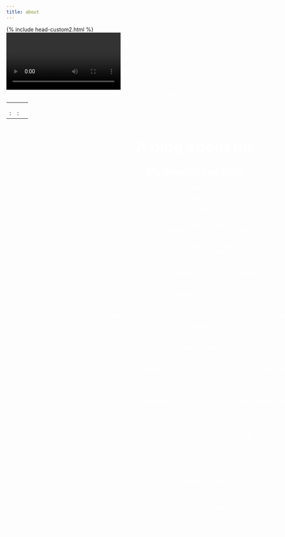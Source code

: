 ```yaml
---
title: about
---
```



<html lang="en">
<head>
    <meta charset="UTF-8">
    <meta name="viewport" content="width=device-width, initial-scale=1.0">
<style>
    #wrapper
    {
    position:relative;
    text-align:center;
    margin:0 auto;
    padding:0px;
    width:995px;
    z-index:2;
    color: white;
    }
    h1
    {
    margin-top:50px;
    color:white;
    font-size:40px;
    }
    h2
    {
    margin-top:25px;
    color:white;
    font-size:25px;
    }
    p
    {
    margin-top:10px;
    color:white;
    font-size:15px;
    background: rgba(0,0,0,0.2);
    }
</style>
    {% include head-custom2.html %}
</head>

<body onload="timer(); checking()"> 
<div id="video_wrapper">
    <video autoplay loop id="myVideo">
        <source src="" type="video/mp4" class="video">
    </video>
    <div id="wrapper">
        {% include nav_frontend.html %}
         <table>
            <tr>
                <td><p id="hour"></p> :</td>
                <td><p id="min"></p> :</td>
                <td><p id="sec"></p></td>
            </tr>
        </table>
        <h1>A blog about me</h1>
        <h2>My interest and skills</h2>
        
        <table>
            <tr>
                <th>Interest</th>
                <th>Skills</th>
            </tr>
            
            <tr>
                <td>Video game</td>
                <td>Know a little bit of Java</td>
            </tr>
            <tr>
                <td>Soccer</td>
                <td>Know how to build a website with Flask</td>
            </tr>
            <tr>
                <td>Read fiction</td>
                <td>know how to use Github</td>
            </tr>
            <tr>
                <td>Sleep</td>
                <td>Know how to use Python</td>
            </tr>
        </table>
        
        <h2>something for the week that shows your goals, efforts, and vocab</h2>
        
        <table>
            <tr>
                <th>Goals</th>
                <th>Vocab</th>
                <th>Gratitude list</th>
            </tr>
   
            <tr>
                <td>Something I will put right here in the future</td>
                <td>mental health</td>
                <td>my parents</td>
            </tr>
  
             <tr>
                <td>Something I will put right here in the future</td>
                <td>psychology</td>
                <td>teachers</td>
             </tr>
  
             <tr>
                <td>Something I will put right here in the future</td>
                <td>Something I will put right here in the future</td>
                <td>friends</td>
             </tr>
        <p>
            Some notes about gratitude to someone on campus and someone at home
        </p>
            
        <p>
            Someone on campus:
            
        </p>
            
        <p>
            Someone at home:
            
        </p>
        
    </div>
</div>
<script>
window.onload=function(){
    var l;
function timer(){
    let d = new Date();
    let time_hour = d.getHours();
    let time_min = d.getMinutes();
    let time_sec = d.getSeconds();
    l = time_hour;
    document.querySelector("#hour").innerHTML = time_hour;
    document.querySelector("#min").innerHTML = time_min;
    document.querySelector("#sec").innerHTML = time_sec;
    }
    window.setInterval(function() { timer() },1000);
function checking(){
    if ((l>=0)&&(l<=5)){
        document.querySelector("#myVideo").setAttribute("src","https://drive.google.com/uc?export=view&id=17ygkkkTDZb219cgsmglfod33qP8PGW58");
    }
    else if((l>=6)&&(l<=9)){
        document.querySelector("#myVideo").setAttribute("src","https://drive.google.com/uc?export=view&id=1GV5A1SChf-hhkKheakg01GBd-CjpzlHx");
    }
    else if((l>=9)&&(l<=12)){
        document.querySelector("#myVideo").setAttribute("src","https://drive.google.com/uc?export=view&id=1BFKYi3db4VSzsVtV6-imY8mhcOxHe-g_");
    }
    else if((l>=13)&&(l<=17)){
        document.querySelector("#myVideo").setAttribute("src","https://drive.google.com/uc?export=view&id=1w4kUtoqYsylUpLU_g3oI7OtYhhPcQIiM");
    }
    else if((l>=18)&&(l<=20)){
        document.querySelector("#myVideo").setAttribute("src","https://drive.google.com/uc?export=view&id=10qZhLCMqm_RDj89Jjp8edLKLurSjQmh-");
    }
  else if((l>=21)&&(l<=23)){
    document.querySelector("#myVideo").setAttribute("src","https://drive.google.com/uc?export=view&id=1IOK35bZ6iM5q4rYxhLmlFwYa3lHjINXR");
}
}  
</script>
</body>
    </html>
